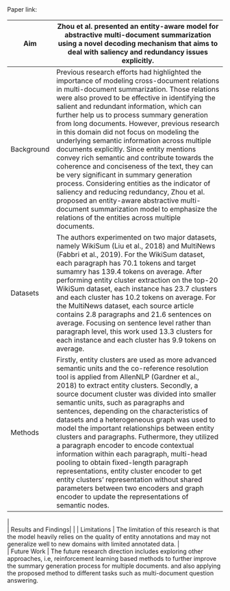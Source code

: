 ## 

Paper link: 

| Aim | Zhou et al. presented an entity-aware model for abstractive multi-document summarization using a novel decoding mechanism that aims to deal with saliency and redundancy issues explicitly. | 
| ------- | --- | 
| Background | Previous research efforts had highlighted the importance of modeling cross-document relations in multi-document summarization. Those relations were also proved to be effective in identifying the salient and redundant information, which can further help us to process summary generation from long documents. However, previous research in this domain did not focus on modeling the underlying semantic information across multiple documents explicitly. Since entity mentions convey rich semantic and contribute towards the coherence and conciseness of the text, they can be very significant in summary generation process. Considering entities as the indicator of saliency and reducing redundancy, Zhou et al. proposed an entity-aware abstractive multi-document summarization model to emphasize the relations of the entities across multiple documents. | 
| Datasets | The authors experimented on two major datasets, namely WikiSum (Liu et al., 2018) and MultiNews (Fabbri et al., 2019). For the WikiSum dataset, each paragraph has 70.1 tokens and target sumamry has 139.4 tokens on average. After performing entity cluster extraction on the top-20 WikiSum dataset, each instance has 23.7 clusters and each cluster has 10.2 tokens on average. For the MultiNews dataset, each source article contains 2.8 paragraphs and 21.6 sentences on average. Focusing on sentence level rather than paragraph level, this work used 13.3 clusters for each instance and each cluster has 9.9 tokens on average. | 
| Methods | Firstly, entity clusters are used as more advanced semantic units and the co-reference resolution tool is applied from AllenNLP (Gardner et al., 2018) to extract entity clusters. Secondly, a source document cluster was divided into smaller semantic units, such as paragraphs and sentences, depending on the characteristics of datasets and a heterogeneous graph was used to model the important relationships between entity clusters and paragraphs. Futhermore, they utilized a paragraph encoder to encode contextual information within each paragraph, multi-head pooling to obtain fixed-length paragraph representations, entity cluster encoder to get entity clusters’ representation without shared parameters between two encoders and graph encoder to update the representations of semantic nodes. 

 |  
| Results and Findings|  | 
| Limitations | The limitation of this research is that the model heavily relies on the quality of entity annotations and may not generalize well to new domains with limited annotated data. |  
| Future Work | The future research direction includes exploring other approaches, i.e, reinforcement learning based methods to further improve the summary generation process for multiple documents. and also applying the proposed method to different tasks such as multi-document question answering.

